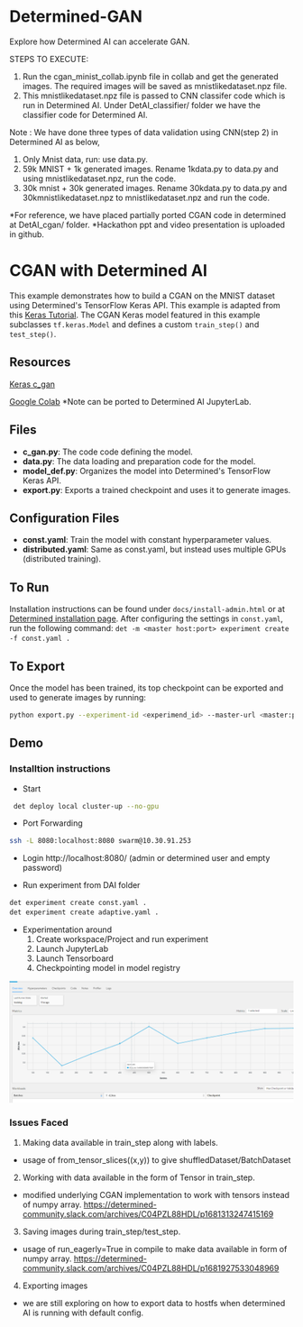 # Determined-GAN
Explore how Determined AI can accelerate GAN.


STEPS TO EXECUTE:

1. Run the cgan_minist_collab.ipynb file in collab and get the generated images. The required images will be saved as mnistlikedataset.npz file.
2. This mnistlikedataset.npz file is passed to CNN classifer code which is run in Determined AI. Under DetAI_classifier/ folder we have the classifier code for Determined AI. 

Note :
We have done three types of data validation using CNN(step 2) in Determined AI as below, 
1. Only Mnist data, run: use data.py. 
2. 59k MNIST + 1k generated images. Rename 1kdata.py to data.py and using mnistlikedataset.npz, run the code.
3. 30k mnist + 30k generated images. Rename 30kdata.py to data.py and 30kmnistlikedataset.npz to mnistlikedataset.npz and run the code.

*For reference, we have placed partially ported CGAN code in determined at DetAI_cgan/ folder.
*Hackathon ppt and video presentation is uploaded in github.


# CGAN with Determined AI

This example demonstrates how to build a CGAN on the MNIST dataset using Determined's TensorFlow Keras API. This example is adapted from this [Keras Tutorial](https://keras.io/examples/generative/conditional_gan/).
The CGAN Keras model featured in this example subclasses `tf.keras.Model` and defines a custom `train_step()` and `test_step()`.

## Resources
[Keras c_gan](https://keras.io/examples/generative/conditional_gan/)

[Google Colab](https://colab.research.google.com/drive/1m2lUDfmX69iv2e0BXok0K63QQlr2iZ-L#scrollTo=NEY5JcHMo1qA) *Note can be ported to Determined AI JupyterLab.


## Files
* **c_gan.py**: The code code defining the model.
* **data.py**: The data loading and preparation code for the model.
* **model_def.py**: Organizes the model into Determined's TensorFlow Keras API.
* **export.py**: Exports a trained checkpoint and uses it to generate images.

## Configuration Files
* **const.yaml**: Train the model with constant hyperparameter values.
* **distributed.yaml**: Same as const.yaml, but instead uses multiple GPUs (distributed training).

## To Run
Installation instructions can be found under `docs/install-admin.html` or at [Determined installation page](https://docs.determined.ai/latest/index.html).
After configuring the settings in `const.yaml`, run the following command: `det -m <master host:port> experiment create -f const.yaml . `

## To Export
Once the model has been trained, its top checkpoint can be exported and used to generate images by running:
```bash
python export.py --experiment-id <experimend_id> --master-url <master:port>
```

## Demo

### Installtion instructions
*	Start
```bash
 det deploy local cluster-up --no-gpu
```

*	Port Forwarding
```bash
ssh -L 8080:localhost:8080 swarm@10.30.91.253
```

*	Login
http://localhost:8080/ (admin or determined user and empty password)

*	Run experiment from DAI folder

```bash
det experiment create const.yaml .
det experiment create adaptive.yaml .⁠
```

*	Experimentation around
    1.	Create workspace/Project and run experiment
    2.	Launch JupyterLab
    3.	Launch Tensorboard
    4.	Checkpointing model in model registry

![Training image](./DAI_integrated_cgan/images/c_gan.png)

### Issues Faced
1. Making data available in train_step along with labels.
- usage of from_tensor_slices((x,y)) to give shuffledDataset/BatchDataset

2. Working with data available in the form of Tensor in train_step.
- modified underlying CGAN implementation to work with tensors instead of numpy array.
  https://determined-community.slack.com/archives/C04PZL88HDL/p1681313247415169

3. Saving images during train_step/test_step.
- usage of run_eagerly=True in compile to make data available in form of numpy array.
  https://determined-community.slack.com/archives/C04PZL88HDL/p1681927533048969

4. Exporting images
- we are still exploring on how to export data to hostfs when determined AI is running with default config.






